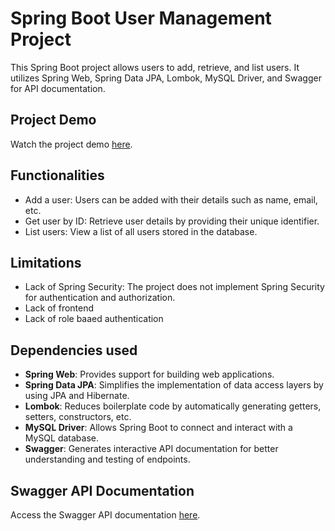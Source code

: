# Spring Boot User Management Project

This Spring Boot project allows users to add, retrieve, and list users.
It utilizes Spring Web, Spring Data JPA, Lombok, MySQL Driver, and Swagger for API documentation.

## Project Demo

Watch the project demo [here](https://drive.google.com/file/d/1fLuBRcSNaZWu55vEJ40bOzOVVvwil4L8/view?usp=drivesdk).

## Functionalities

- Add a user: Users can be added with their details such as name, email, etc.
- Get user by ID: Retrieve user details by providing their unique identifier.
- List users: View a list of all users stored in the database.

## Limitations

- Lack of Spring Security: The project does not implement Spring Security for authentication and authorization.
- Lack of frontend
- Lack of role baaed authentication 

## Dependencies used

- **Spring Web**: Provides support for building web applications.
- **Spring Data JPA**: Simplifies the implementation of data access layers by using JPA and Hibernate.
- **Lombok**: Reduces boilerplate code by automatically generating getters, setters, constructors, etc.
- **MySQL Driver**: Allows Spring Boot to connect and interact with a MySQL database.
- **Swagger**: Generates interactive API documentation for better understanding and testing of endpoints.

## Swagger API Documentation

Access the Swagger API documentation [here](http://localhost:8080/swagger-ui.html).



